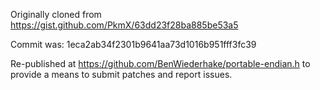 Originally cloned from https://gist.github.com/PkmX/63dd23f28ba885be53a5

Commit was: 1eca2ab34f2301b9641aa73d1016b951fff3fc39

Re-published at https://github.com/BenWiederhake/portable-endian.h to provide a means to submit patches and report issues.
